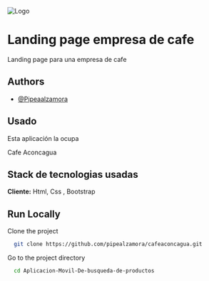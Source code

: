 
![Logo](https://i.ibb.co/NLgjc8c/Logo.png)


# Landing page empresa de cafe

Landing page para una empresa de cafe



## Authors

- [@Pipeaalzamora](https://github.com/pipealzamora)


## Usado

Esta aplicación la ocupa

Cafe Aconcagua


## Stack de tecnologias usadas

**Cliente:** Html, Css , Bootstrap

## Run Locally

Clone the project

```bash
  git clone https://github.com/pipealzamora/cafeaconcagua.git
```

Go to the project directory

```bash
  cd Aplicacion-Movil-De-busqueda-de-productos
```

